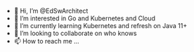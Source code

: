 - 👋 Hi, I’m @EdSwArchitect
- 👀 I’m interested in Go and Kubernetes and Cloud
- 🌱 I’m currently learning Kubernetes and refresh on Java 11+
- 💞️ I’m looking to collaborate on who knows
- 📫 How to reach me ...

<!---
EdSwArchitect/EdSwArchitect is a ✨ special ✨ repository because its `README.md` (this file) appears on your GitHub profile.
You can click the Preview link to take a look at your changes.
--->
